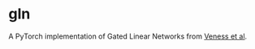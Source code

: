 # gln

A PyTorch implementation of Gated Linear Networks from [Veness et al](https://arxiv.org/abs/1910.01526).

